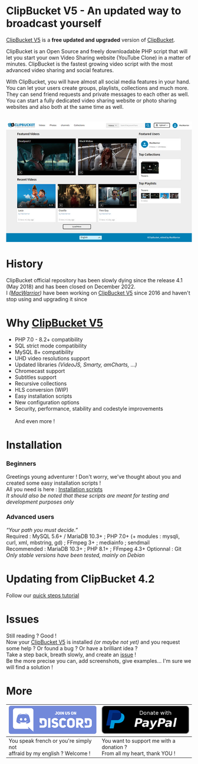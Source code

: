 # ClipBucket V5 - An updated way to broadcast yourself
<a href="https://github.com/MacWarrior/clipbucket-v5">ClipBucket V5</a> is a __free updated and upgraded__ version of <a href="https://github.com/arslancb/clipbucket">ClipBucket</a>.

ClipBucket is an Open Source and freely downloadable PHP script that will let you start your own Video Sharing website (YouTube Clone) in a matter of minutes. ClipBucket is the fastest growing video script with the most advanced video sharing and social features.

With ClipBucket, you will have almost all social media features in your hand. You can let your users create groups, playlists, collections and much more. They can send friend requests and private messages to each other as well.
You can start a fully dedicated video sharing website or photo sharing websites and also both at the same time as well.
<br/><br/>

<p align="center">
  <img src="./upload/images/screenshot.jpg"/>
</p>

# History
ClipBucket official repository has been slowly dying since the release 4.1 (May 2018) and has been closed on December 2022.<br/>
I <i>(<a href="https://github.com/MacWarrior">MacWarrior</a>)</i> have been working on <a href="https://github.com/MacWarrior/clipbucket-v5">ClipBucket V5</a> since 2016 and haven't stop using and upgrading it since

# Why <a href="https://github.com/MacWarrior/clipbucket-v5">ClipBucket V5</a>
- PHP 7.0 - 8.2+ compatibility
- SQL strict mode compatibility
- MySQL 8+ compatibility
- UHD video resolutions support
- Updated libraries <i>(VideoJS, Smarty, amCharts, ...)</i>
- Chromecast support
- Subtitles support
- Recursive collections
- HLS conversion (WIP)
- Easy installation scripts
- New configuration options
- Security, performance, stability and codestyle improvements
<br/><br/>And even more !

# Installation
### Beginners
Greetings young adventurer ! Don't worry, we've thought about you and created some easy installation scripts !<br/>
All you need is here : <a href="https://github.com/MacWarrior/clipbucket-v5/tree/master/utils">Installation scripts</a><br/>
<i>It should also be noted that these scripts are meant for testing and development purposes only</i>
### Advanced users
<i>“Your path you must decide.”</i><br/> 
Required : MySQL 5.6+ / MariaDB 10.3+ ; PHP 7.0+ (+ modules : mysqli, curl, xml, mbstring, gd) ; FFmpeg 3+ ; mediainfo ; sendmail<br/>
Recommended : MariaDB 10.3+ ; PHP 8.1+ ; FFmpeg 4.3+
Optionnal : Git<br/>
<i>Only stable versions have been tested, mainly on Debian</i>

# Updating from ClipBucket 4.2
Follow our [quick steps tutorial](https://github.com/MacWarrior/clipbucket-v5/wiki/Upgrade-from-Clipbucket-4.2)

# Issues
Still reading ? Good !<br/>
Now your <a href="https://github.com/MacWarrior/clipbucket-v5">ClipBucket V5</a> is installed <i>(or maybe not yet)</i> 
and you request some help ? Or found a bug ? Or have a brilliant idea ?<br/>
Take a step back, breath slowly, and create an <a href="https://github.com/MacWarrior/clipbucket-v5/issues">issue</a> !<br/>
Be the more precise you can, add screenshots, give examples... I'm sure we will find a solution !

# More
| <a href="https://discord.gg/HDm5CjM">!['Discord'](./upload/images/discord.png "Join us on Discord")</a> | <a href="https://paypal.me/JullienLadoire">!['Paypal'](./upload/images/paypal.png "Donate with paypal") |
| --- | --- |
| You speak french or you're simply not <br/>affraid by my english ? Welcome ! | You want to support me with a donation ?<br/>From all my heart, thank YOU ! |